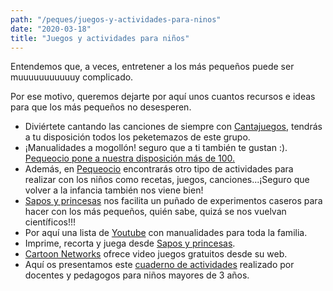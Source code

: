 ```yaml
---
path: "/peques/juegos-y-actividades-para-ninos"
date: "2020-03-18"
title: "Juegos y actividades para niños"
---
```


Entendemos que, a veces, entretener a los más pequeños puede ser muuuuuuuuuuuy complicado.

Por ese motivo, queremos dejarte por aquí unos cuantos recursos e ideas para que los más pequeños no desesperen.

- Diviértete cantando las canciones de siempre con [Cantajuegos](http://blogcantajuegos.blogspot.com), tendrás a tu disposición todos los peketemazos de este grupo.
- ¡Manualidades a mogollón! seguro que a ti también te gustan :). [Pequeocio pone a nuestra disposición más de 100.](https://www.pequeocio.com/manualidades-faciles-para-ninos/)
- Además, en [Pequeocio](https://www.pequeocio.com/) encontrarás otro tipo de actividades para realizar con los niños como recetas, juegos, canciones...¡Seguro que volver a la infancia también nos viene bien!
- [Sapos y princesas](https://saposyprincesas.elmundo.es/ocio-en-casa/experimentos/experimentos-caseros-para-ninos/) nos facilita un puñado de experimentos caseros para hacer con los más pequeños, quién sabe, quizá se nos vuelvan científicos!!!
- Por aquí una lista de [Youtube](https://www.youtube.com/playlist?list=PLt9xGrFjLwu8_3Ef17-Z_40AY4YqP4aWe) con manualidades para toda la familia.
- Imprime, recorta y juega desde [Sapos y princesas](https://saposyprincesas.elmundo.es/ocio-en-casa/manualidades-para-ninos/juegos-de-mesa-descargables-para-imprimir/).
- [Cartoon Networks](https://www.cartoonnetwork.es/juegos) ofrece video juegos gratuitos desde su web.
- Aquí os presentamos este [cuaderno de actividades](https://drive.google.com/file/d/1yTVKzmXSjNolaXykdgO4Q3np-FWz59-n/view) realizado por docentes y pedagogos para niños mayores de 3 años.
